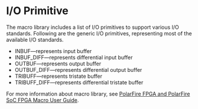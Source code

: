 # I/O Primitive

The macro library includes a list of I/O primitives to support various I/O standards. Following are the generic I/O primitives, representing most of the available I/O standards.

-   INBUF—represents input buffer
-   INBUF\_DIFF—represents differential input buffer
-   OUTBUF—represents output buffer
-   OUTBUF\_DIFF—represents differential output buffer
-   TRIBUFF—represents tristate buffer
-   TRIBUFF\_DIFF—represents differential tristate buffer

For more information about macro library, see [PolarFire FPGA and PolarFire SoC FPGA Macro User Guide](http://coredocs.s3.amazonaws.com/Libero/2025_1/Tool/pf_mlg.pdf).

